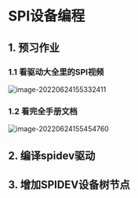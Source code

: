 # SPI设备编程 #

## 1. 预习作业

### 1.1 看驱动大全里的SPI视频

![image-20220624155332411](pic/spi/01_pre_study.png)

### 1.2 看完全手册文档

![image-20220624155454760](pic/spi/02_pre_doc.png)



## 2. 编译spidev驱动





## 3. 增加SPIDEV设备树节点




